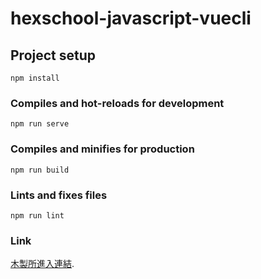 # hexschool-javascript-vuecli

## Project setup
```
npm install
```

### Compiles and hot-reloads for development
```
npm run serve
```

### Compiles and minifies for production
```
npm run build
```

### Lints and fixes files
```
npm run lint
```

### Link
[木製所進入連結](https://arakiliu.github.io/hexschool-JavaScript/).
